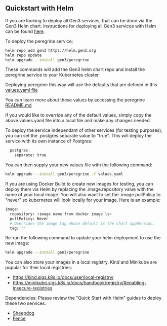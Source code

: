 ## Quickstart with Helm

If you are looking to deploy all Gen3 services, that can be done via the Gen3 Helm chart. 
Instructions for deploying all Gen3 services with Helm can be found [here](https://github.com/uc-cdis/gen3-helm#readme).

To deploy the peregrine service:
```bash
helm repo add gen3 https://helm.gen3.org
helm repo update
helm upgrade --install gen3/peregrine
```
These commands will add the Gen3 helm chart repo and install the peregrine service to your Kubernetes cluster. 

Deploying peregrine this way will use the defaults that are defined in this [values.yaml file](https://github.com/uc-cdis/gen3-helm/blob/master/helm/peregrine/values.yaml)

You can learn more about these values by accessing the peregrine [README.md](https://github.com/uc-cdis/gen3-helm/blob/master/helm/peregrine/README.md)

If you would like to override any of the default values, simply copy the above values.yaml file into a local file and make any changes needed. 

To deploy the service independant of other services (for testing purposes), you can set the .postgres.separate value to "true". This will deploy the service with its own instance of Postgres:
```bash
  postgres:
    separate: true
```

You can then supply your new values file with the following command: 
```bash
helm upgrade --install gen3/peregrine -f values.yaml
```

If you are using Docker Build to create new images for testing, you can deploy them via Helm by replacing the .image.repository value with the name of your local image. 
You will also want to set the .image.pullPolicy to "never" so kubernetes will look locally for your image. 
Here is an example:
```bash
image:
  repository: <image name from docker image ls>
  pullPolicy: Never
  # Overrides the image tag whose default is the chart appVersion.
  tag: ""
```

Re-run the following command to update your helm deployment to use the new image: 
```bash
helm upgrade --install gen3/peregrine
```

You can also store your images in a local registry. Kind and Minikube are popular for their local registries:
- https://kind.sigs.k8s.io/docs/user/local-registry/
- https://minikube.sigs.k8s.io/docs/handbook/registry/#enabling-insecure-registries

Dependencies:
Please review the "Quick Start with Helm" guides to deploy these two services.
- [Sheepdog](https://github.com/uc-cdis/sheepdog/blob/master/docs/local_dev_environment.md)
- [Fence](https://github.com/uc-cdis/fence)

